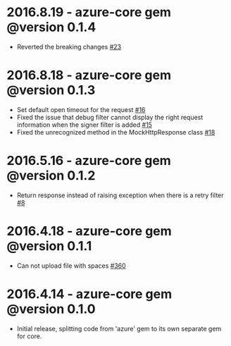 # 2016.8.19 - azure-core gem @version 0.1.4
* Reverted the breaking changes [#23](https://github.com/Azure/azure-ruby-asm-core/pull/23) 

# 2016.8.18 - azure-core gem @version 0.1.3
* Set default open timeout for the request [#16](https://github.com/Azure/azure-ruby-asm-core/issues/16)
* Fixed the issue that debug filter cannot display the right request information when the signer filter is added [#15](https://github.com/Azure/azure-ruby-asm-core/issues/15)
* Fixed the unrecognized method in the MockHttpResponse class [#18](https://github.com/Azure/azure-ruby-asm-core/pull/18)

# 2016.5.16 - azure-core gem @version 0.1.2
* Return response instead of raising exception when there is a retry filter [#8](https://github.com/Azure/azure-ruby-asm-core/pull/8)

# 2016.4.18 - azure-core gem @version 0.1.1
* Can not upload file with spaces [#360](https://github.com/Azure/azure-sdk-for-ruby/issues/360)

# 2016.4.14 - azure-core gem @version 0.1.0
* Initial release, splitting code from 'azure' gem to its own separate gem for core.